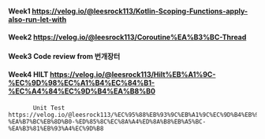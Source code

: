 #### Week1 https://velog.io/@leesrock113/Kotlin-Scoping-Functions-apply-also-run-let-with
#### Week2 https://velog.io/@leesrock113/Coroutine%EA%B3%BC-Thread
#### Week3 Code review from 번개장터
#### Week4 HILT https://velog.io/@leesrock113/Hilt%EB%A1%9C-%EC%9D%98%EC%A1%B4%EC%84%B1-%EC%A4%84%EC%9D%B4%EA%B8%B0
           Unit Test https://velog.io/@leesrock113/%EC%95%88%EB%93%9C%EB%A1%9C%EC%9D%B4%EB%93%9C%EC%9E%85%EB%8B%88%EB%8B%A4-%EA%B7%BC%EB%8D%B0-%ED%85%8C%EC%8A%A4%ED%8A%B8%EB%A5%BC-%EA%B3%81%EB%93%A4%EC%9D%B8
           
           
